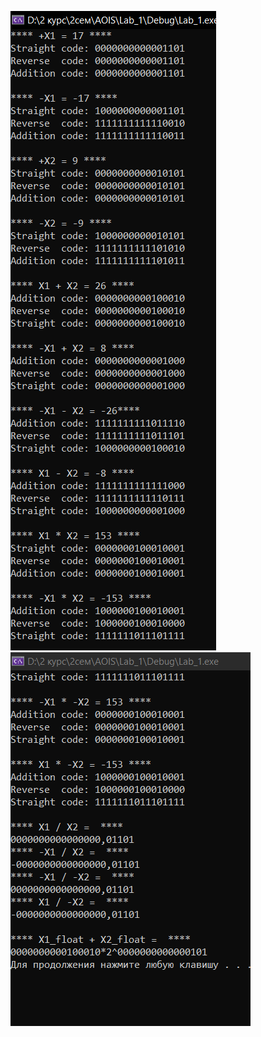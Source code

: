 !['aois_table.jpg'](https://github.com/Humansu1t/pics_for_rep/raw/main/lab1_1.png)
!['aois_table.jpg'](https://github.com/Humansu1t/pics_for_rep/raw/main/lab1_2.png)
